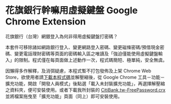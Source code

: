 花旗銀行幹嘛用虛擬鍵盤 Google Chrome Extension
=========

花旗銀行（台灣）網銀登入為何非得用虛擬鍵盤打密碼？

本套件可移除諸如網路銀行登入、變更網路登入密碼、變更磁條密碼/預借現金密碼、變更電話理財密碼等頁面的密碼輸入區之唯讀及「強迫僅能使用虛擬鍵盤輸入」的限制。程式僅在每頁面做上述動作一次，程式碼簡短、極單純，安全無虞。

因懶得多作解釋，及消弭疑慮，本程式暫不打包發佈及上架 Chrome Web Store，欲使用者請[下載本程式碼](https://github.com/hugojay/CitiBank.tw-FreePassword.crx/archive/master.zip)並解壓縮後，從 Google Chrome 工具－功能－擴充功能，開啟「開發人員模式」後點選「載入未封裝擴充功能」，再選擇解壓縮之資料夾，便可安裝使用。或者下載我所封裝的 [CitiBank.tw-FreePassword.crx](https://github.com/hugojay/CitiBank.tw-FreePassword.crx/blob/master/CitiBank.tw-FreePassword.crx?raw=true) 並將檔案拖曳至「擴充功能」頁面（同上）即可安裝使用。
